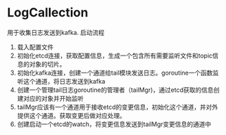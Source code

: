 # LogCallection
用于收集日志发送到kafka.
启动流程

1. 载入配置文件
2. 初始化etcd连接，获取配置信息，生成一个包含所有需要监听文件和topic信息的对象的切片。
3. 初始化kafka连接，创建一个通道给tail模块发送日志。goroutine一个函数监听这个通道，将日志发送到kafka
4. 创建一个管理tail日志goroutine的管理者（tailMgr)，通过etcd获取的信息创建对应的对象并开始监听
5. tailMgr应该有一个通道用于接收etcd的变更信息，初始化这个通道，并对外提供这个通道。获取变更后做对应处理。
6. 创建启动一个etcd的watch，将变更信息发送到tailMgr变更信息的通道中
